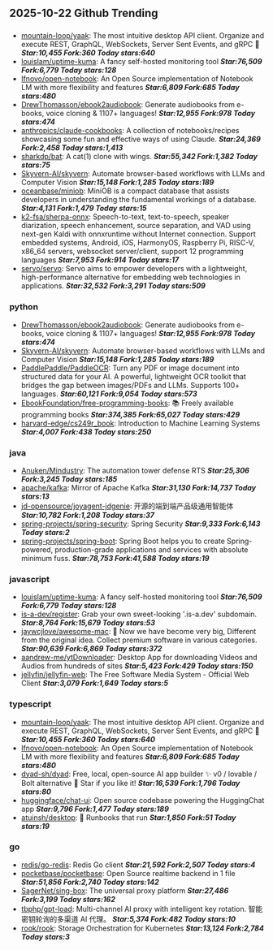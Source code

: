 ## 2025-10-22 Github Trending

### 
* [mountain-loop/yaak](https://github.com/mountain-loop/yaak): The most intuitive desktop API client. Organize and execute REST, GraphQL, WebSockets, Server Sent Events, and gRPC 🦬 ***Star:10,455 Fork:360 Today stars:640***
* [louislam/uptime-kuma](https://github.com/louislam/uptime-kuma): A fancy self-hosted monitoring tool ***Star:76,509 Fork:6,779 Today stars:128***
* [lfnovo/open-notebook](https://github.com/lfnovo/open-notebook): An Open Source implementation of Notebook LM with more flexibility and features ***Star:6,809 Fork:685 Today stars:480***
* [DrewThomasson/ebook2audiobook](https://github.com/DrewThomasson/ebook2audiobook): Generate audiobooks from e-books, voice cloning & 1107+ languages! ***Star:12,955 Fork:978 Today stars:474***
* [anthropics/claude-cookbooks](https://github.com/anthropics/claude-cookbooks): A collection of notebooks/recipes showcasing some fun and effective ways of using Claude. ***Star:24,369 Fork:2,458 Today stars:1,413***
* [sharkdp/bat](https://github.com/sharkdp/bat): A cat(1) clone with wings. ***Star:55,342 Fork:1,382 Today stars:75***
* [Skyvern-AI/skyvern](https://github.com/Skyvern-AI/skyvern): Automate browser-based workflows with LLMs and Computer Vision ***Star:15,148 Fork:1,285 Today stars:189***
* [oceanbase/miniob](https://github.com/oceanbase/miniob): MiniOB is a compact database that assists developers in understanding the fundamental workings of a database. ***Star:4,131 Fork:1,479 Today stars:15***
* [k2-fsa/sherpa-onnx](https://github.com/k2-fsa/sherpa-onnx): Speech-to-text, text-to-speech, speaker diarization, speech enhancement, source separation, and VAD using next-gen Kaldi with onnxruntime without Internet connection. Support embedded systems, Android, iOS, HarmonyOS, Raspberry Pi, RISC-V, x86_64 servers, websocket server/client, support 12 programming languages ***Star:7,953 Fork:914 Today stars:17***
* [servo/servo](https://github.com/servo/servo): Servo aims to empower developers with a lightweight, high-performance alternative for embedding web technologies in applications. ***Star:32,532 Fork:3,291 Today stars:509***

### python
* [DrewThomasson/ebook2audiobook](https://github.com/DrewThomasson/ebook2audiobook): Generate audiobooks from e-books, voice cloning & 1107+ languages! ***Star:12,955 Fork:978 Today stars:474***
* [Skyvern-AI/skyvern](https://github.com/Skyvern-AI/skyvern): Automate browser-based workflows with LLMs and Computer Vision ***Star:15,148 Fork:1,285 Today stars:189***
* [PaddlePaddle/PaddleOCR](https://github.com/PaddlePaddle/PaddleOCR): Turn any PDF or image document into structured data for your AI. A powerful, lightweight OCR toolkit that bridges the gap between images/PDFs and LLMs. Supports 100+ languages. ***Star:60,121 Fork:9,054 Today stars:573***
* [EbookFoundation/free-programming-books](https://github.com/EbookFoundation/free-programming-books): 📚 Freely available programming books ***Star:374,385 Fork:65,027 Today stars:429***
* [harvard-edge/cs249r_book](https://github.com/harvard-edge/cs249r_book): Introduction to Machine Learning Systems ***Star:4,007 Fork:438 Today stars:250***

### java
* [Anuken/Mindustry](https://github.com/Anuken/Mindustry): The automation tower defense RTS ***Star:25,306 Fork:3,245 Today stars:185***
* [apache/kafka](https://github.com/apache/kafka): Mirror of Apache Kafka ***Star:31,130 Fork:14,737 Today stars:13***
* [jd-opensource/joyagent-jdgenie](https://github.com/jd-opensource/joyagent-jdgenie): 开源的端到端产品级通用智能体 ***Star:10,782 Fork:1,208 Today stars:37***
* [spring-projects/spring-security](https://github.com/spring-projects/spring-security): Spring Security ***Star:9,333 Fork:6,143 Today stars:2***
* [spring-projects/spring-boot](https://github.com/spring-projects/spring-boot): Spring Boot helps you to create Spring-powered, production-grade applications and services with absolute minimum fuss. ***Star:78,753 Fork:41,588 Today stars:19***

### javascript
* [louislam/uptime-kuma](https://github.com/louislam/uptime-kuma): A fancy self-hosted monitoring tool ***Star:76,509 Fork:6,779 Today stars:128***
* [is-a-dev/register](https://github.com/is-a-dev/register): Grab your own sweet-looking '.is-a.dev' subdomain. ***Star:8,764 Fork:15,679 Today stars:53***
* [jaywcjlove/awesome-mac](https://github.com/jaywcjlove/awesome-mac):  Now we have become very big, Different from the original idea. Collect premium software in various categories. ***Star:90,639 Fork:6,869 Today stars:372***
* [aandrew-me/ytDownloader](https://github.com/aandrew-me/ytDownloader): Desktop App for downloading Videos and Audios from hundreds of sites ***Star:5,423 Fork:429 Today stars:150***
* [jellyfin/jellyfin-web](https://github.com/jellyfin/jellyfin-web): The Free Software Media System - Official Web Client ***Star:3,079 Fork:1,649 Today stars:5***

### typescript
* [mountain-loop/yaak](https://github.com/mountain-loop/yaak): The most intuitive desktop API client. Organize and execute REST, GraphQL, WebSockets, Server Sent Events, and gRPC 🦬 ***Star:10,455 Fork:360 Today stars:640***
* [lfnovo/open-notebook](https://github.com/lfnovo/open-notebook): An Open Source implementation of Notebook LM with more flexibility and features ***Star:6,809 Fork:685 Today stars:480***
* [dyad-sh/dyad](https://github.com/dyad-sh/dyad): Free, local, open-source AI app builder ✨ v0 / lovable / Bolt alternative 🌟 Star if you like it! ***Star:16,539 Fork:1,796 Today stars:80***
* [huggingface/chat-ui](https://github.com/huggingface/chat-ui): Open source codebase powering the HuggingChat app ***Star:9,796 Fork:1,477 Today stars:189***
* [atuinsh/desktop](https://github.com/atuinsh/desktop): 📖 Runbooks that run ***Star:1,850 Fork:51 Today stars:19***

### go
* [redis/go-redis](https://github.com/redis/go-redis): Redis Go client ***Star:21,592 Fork:2,507 Today stars:4***
* [pocketbase/pocketbase](https://github.com/pocketbase/pocketbase): Open Source realtime backend in 1 file ***Star:51,856 Fork:2,740 Today stars:142***
* [SagerNet/sing-box](https://github.com/SagerNet/sing-box): The universal proxy platform ***Star:27,486 Fork:3,199 Today stars:162***
* [tbphp/gpt-load](https://github.com/tbphp/gpt-load): Multi-channel AI proxy with intelligent key rotation. 智能密钥轮询的多渠道 AI 代理。 ***Star:5,374 Fork:482 Today stars:10***
* [rook/rook](https://github.com/rook/rook): Storage Orchestration for Kubernetes ***Star:13,124 Fork:2,784 Today stars:3***
